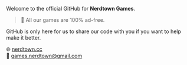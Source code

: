 Welcome to the official GitHub for **Nerdtown Games**.  
> 🚫 All our games are 100% ad-free.

GitHub is only here for us to share our code with you if you want to help make it better.

🌐 [nerdtown.cc](https://nerdtown.cc)  
📧 [games.nerdtown@gmail.com](mailto:contact@nerdtown.cc)
